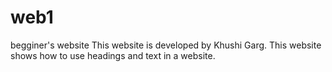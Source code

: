 # web1
begginer's website
This website is developed by Khushi Garg.
This website shows how to use headings and text in a website. 
